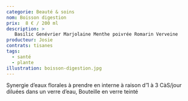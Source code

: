 ```yaml
---
categorie: Beauté & soins
nom: Boisson digestion
prix:  8 € / 200 ml
description: >
   Basilic Genévrier Marjolaine Menthe poivrée Romarin Verveine
producteur: Josie
contrats: tisanes
tags: 
  - santé
  - plante
illustration: boisson-digestion.jpg
---
```


Synergie d’eaux florales à prendre en interne à raison d’1 à 3 CàS/jour diluées dans un verre d’eau, Bouteille en verre teinté